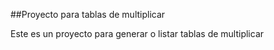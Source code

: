 ##Proyecto para tablas de multiplicar

Este es un proyecto para generar o listar tablas de multiplicar